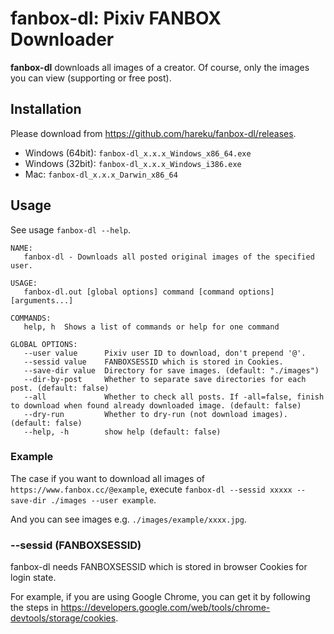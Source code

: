 # fanbox-dl: Pixiv FANBOX Downloader

**fanbox-dl** downloads all images of a creator. Of course, only the images you can view (supporting or free post).

## Installation

Please download from https://github.com/hareku/fanbox-dl/releases.

- Windows (64bit): `fanbox-dl_x.x.x_Windows_x86_64.exe`
- Windows (32bit): `fanbox-dl_x.x.x_Windows_i386.exe`
- Mac: `fanbox-dl_x.x.x_Darwin_x86_64`

## Usage

See usage `fanbox-dl --help`.

```
NAME:
   fanbox-dl - Downloads all posted original images of the specified user.

USAGE:
   fanbox-dl.out [global options] command [command options] [arguments...]

COMMANDS:
   help, h  Shows a list of commands or help for one command

GLOBAL OPTIONS:
   --user value      Pixiv user ID to download, don't prepend '@'.
   --sessid value    FANBOXSESSID which is stored in Cookies.
   --save-dir value  Directory for save images. (default: "./images")
   --dir-by-post     Whether to separate save directories for each post. (default: false)
   --all             Whether to check all posts. If -all=false, finish to download when found already downloaded image. (default: false)
   --dry-run         Whether to dry-run (not download images). (default: false)
   --help, -h        show help (default: false)
```

### Example

The case if you want to download all images of `https://www.fanbox.cc/@example`, execute `fanbox-dl --sessid xxxxx --save-dir ./images --user example`.

And you can see images e.g. `./images/example/xxxx.jpg`.

### --sessid (FANBOXSESSID)

fanbox-dl needs FANBOXSESSID which is stored in browser Cookies for login state.

For example, if you are using Google Chrome, you can get it by following the steps in https://developers.google.com/web/tools/chrome-devtools/storage/cookies.
